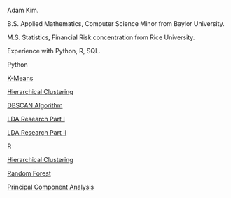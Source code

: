Adam Kim.

B.S. Applied Mathematics, Computer Science Minor from Baylor University.

M.S. Statistics, Financial Risk concentration from Rice University.

Experience with Python, R, SQL.

Python

[K-Means](kmeans.html)

[Hierarchical Clustering](hclustering_python.html)

[DBSCAN Algorithm](dbscan.html)

[LDA Research Part I](lda_part1.html)

[LDA Research Part II](lda_part2.html)

R

[Hierarchical Clustering](hclustering_R.html)

[Random Forest](credit_card_def_R.html)

[Principal Component Analysis](pca.html)
